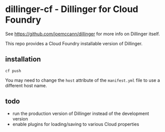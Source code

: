 dillinger-cf - Dillinger for Cloud Foundry
================================================================================

See https://github.com/joemccann/dillinger for more info on Dillinger itself.

This repo provides a Cloud Foundry installable version of Dillinger.


installation
--------------------------------------------------------------------------------

    cf push

You may need to change the `host` attribute of the `manifest.yml` file to
use a different host name.


todo
--------------------------------------------------------------------------------

* run the production version of Dillinger instead of the development version
* enable plugins for loading/saving to various Cloud properties
